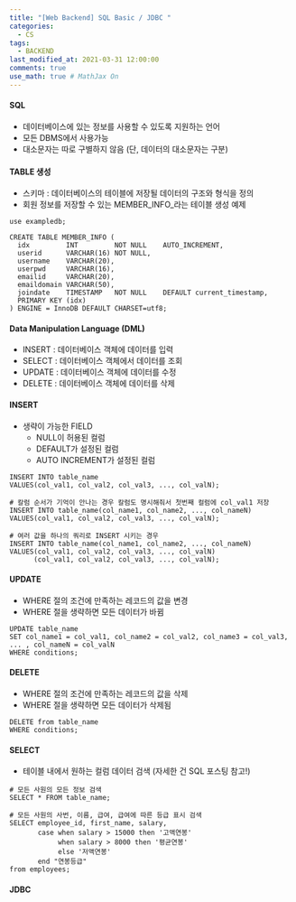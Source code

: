```yaml
---
title: "[Web Backend] SQL Basic / JDBC "
categories: 
  - CS
tags:
  - BACKEND
last_modified_at: 2021-03-31 12:00:00
comments: true
use_math: true # MathJax On
---
```


#### SQL
- 데이터베이스에 있는 정보를 사용할 수 있도록 지원하는 언어
- 모든 DBMS에서 사용가능
- 대소문자는 따로 구별하지 않음 (단, 데이터의 대소문자는 구분)

#### TABLE 생성
- 스키마 : 데이터베이스의 테이블에 저장될 데이터의 구조와 형식을 정의
- 회원 정보를 저장할 수 있는 MEMBER_INFO_라는 테이블 생성 예제
```mysql
use exampledb;

CREATE TABLE MEMBER_INFO (
  idx         INT         NOT NULL    AUTO_INCREMENT,
  userid      VARCHAR(16) NOT NULL,
  username    VARCHAR(20),
  userpwd     VARCHAR(16),
  emailid     VARCHAR(20),
  emaildomain VARCHAR(50),
  joindate    TIMESTAMP   NOT NULL    DEFAULT current_timestamp,
  PRIMARY KEY (idx)
) ENGINE = InnoDB DEFAULT CHARSET=utf8;
```
#### Data Manipulation Language (DML)
- INSERT : 데이터베이스 객체에 데이터를 입력
- SELECT : 데이터베이스 객체에서 데이터를 조회
- UPDATE : 데이터베이스 객체에 데이터를 수정
- DELETE : 데이터베이스 객체에 데이터를 삭제

#### INSERT
- 생략이 가능한 FIELD
  - NULL이 허용된 컬럼
  - DEFAULT가 설정된 컬럼
  - AUTO INCREMENT가 설정된 컬럼

```mysql
INSERT INTO table_name
VALUES(col_val1, col_val2, col_val3, ..., col_valN);
```

```mysql
# 칼럼 순서가 기억이 안나는 경우 칼럼도 명시해줘서 첫번째 컬럼에 col_val1 저장
INSERT INTO table_name(col_name1, col_name2, ..., col_nameN)
VALUES(col_val1, col_val2, col_val3, ..., col_valN);
```

```mysql
# 여러 값을 하나의 쿼리로 INSERT 시키는 경우
INSERT INTO table_name(col_name1, col_name2, ..., col_nameN)
VALUES(col_val1, col_val2, col_val3, ..., col_valN)
      (col_val1, col_val2, col_val3, ..., col_valN);
```

#### UPDATE
- WHERE 절의 조건에 만족하는 레코드의 값을 변경
- WHERE 절을 생략하면 모든 데이터가 바뀜


```mysql
UPDATE table_name
SET col_name1 = col_val1, col_name2 = col_val2, col_name3 = col_val3, ... , col_nameN = col_valN
WHERE conditions;
```
#### DELETE
- WHERE 절의 조건에 만족하는 레코드의 값을 삭제
- WHERE 절을 생략하면 모든 데이터가 삭제됨


```mysql
DELETE from table_name
WHERE conditions;
```

#### SELECT
- 테이블 내에서 원하는 컬럼 데이터 검색 (자세한 건 SQL 포스팅 참고!)

```mysql
# 모든 사원의 모든 정보 검색
SELECT * FROM table_name;
```

```mysql
# 모든 사원의 사번, 이름, 급여, 급여에 따른 등급 표시 검색
SELECT employee_id, first_name, salary,
       case when salary > 15000 then '고액연봉'
            when salary > 8000 then '평균연봉'
            else '저액연봉'
       end "연봉등급"
from employees;
```
#### JDBC

